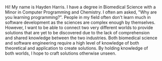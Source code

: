 Hi! My name is Hayden Harris. I have a degree in Biomedical Science with a Minor in Computer Programming and Chemistry. I often am asked, "Why are you learning programming?". People in my field often don't learn much in software development as the sciences are complex enough by themselves. However, I want to be able to connect two very different worlds to provide solutions that are yet to be discovered due to the lack of comprehension and shared knowledge between the two industries. Both biomedical science and software engineering require a high level of knowledge of both theoretical and application to create solutions. By holding knowledge of both worlds, I hope to craft solutions otherwise unseen.

<!---
funnyman569/funnyman569 is a ✨ special ✨ repository because its `README.md` (this file) appears on your GitHub profile.
You can click the Preview link to take a look at your changes.
--->
